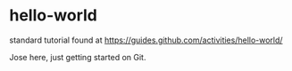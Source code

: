 # hello-world
standard tutorial found at https://guides.github.com/activities/hello-world/

Jose here, just getting started on Git.
